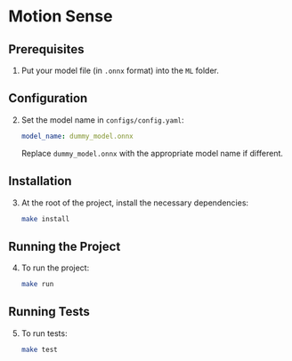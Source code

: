 # Motion Sense

## Prerequisites

1. Put your model file (in `.onnx` format) into the `ML` folder.

## Configuration

2. Set the model name in `configs/config.yaml`:

   ```yaml
   model_name: dummy_model.onnx
   ```

   Replace `dummy_model.onnx` with the appropriate model name if different.

## Installation

3. At the root of the project, install the necessary dependencies:

   ```sh
   make install
   ```

## Running the Project

4. To run the project:

   ```sh
   make run
   ```

## Running Tests

5. To run tests:

   ```sh
   make test
   ```
